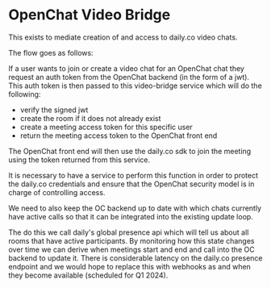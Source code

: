 # OpenChat Video Bridge

This exists to mediate creation of and access to daily.co video chats.

The flow goes as follows:

If a user wants to join or create a video chat for an OpenChat chat they request
an auth token from the OpenChat backend (in the form of a jwt). This auth token
is then passed to this video-bridge service which will do the following:

- verify the signed jwt
- create the room if it does not already exist
- create a meeting access token for this specific user
- return the meeting access token to the OpenChat front end

The OpenChat front end will then use the daily.co sdk to join the meeting using the token
returned from this service.

It is necessary to have a service to perform this function in order to protect the daily.co
credentials and ensure that the OpenChat security model is in charge of controlling access.

We need to also keep the OC backend up to date with which chats currently have active calls so that it can be integrated into the existing update loop.

The do this we call daily's global presence api which will tell us about all rooms that have active participants. By monitoring
how this state changes over time we can derive when meetings start and end and call into the OC backend to update it. There is considerable latency on the
daily.co presence endpoint and we would hope to replace this with webhooks as and when they become available (scheduled for Q1 2024).
